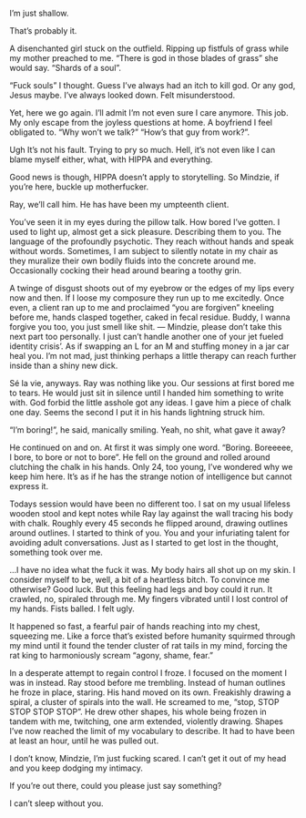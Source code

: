 I’m just shallow.

That’s probably it. 

A disenchanted girl stuck on the outfield. Ripping up fistfuls of grass while my mother preached to me. “There is god in those blades of grass” she would say. “Shards of a soul”. 

“Fuck souls” I thought. Guess I’ve always had an itch to kill god. Or any god, Jesus maybe. I’ve always looked down. Felt misunderstood. 

Yet, here we go again. I’ll admit I’m not even sure I care anymore. This job. My only escape from the joyless questions at home. A boyfriend I feel obligated to. “Why won’t we talk?” “How’s that guy from work?”. 

Ugh It’s not his fault. Trying to pry so much. Hell, it’s not even like I can blame myself either, what, with HIPPA and everything. 

Good news is though, HIPPA doesn’t apply to storytelling. So Mindzie, if you’re here, buckle up motherfucker. 

Ray, we’ll call him. He has have been my umpteenth client.

You’ve seen it in my eyes during the pillow talk. How bored I’ve gotten. I used to light up, almost get a sick pleasure. Describing them to you. The language of the profoundly psychotic. They reach without hands and speak without words. Sometimes, I am subject to silently notate in my chair as they muralize their own bodily fluids into the concrete around me. Occasionally cocking their head around bearing a toothy grin. 

A twinge of disgust shoots out of my eyebrow or the edges of my lips every now and then. If I loose my composure they run up to me excitedly. Once even, a client ran up to me and proclaimed “you are forgiven” kneeling before me, hands clasped together, caked in fecal residue. Buddy, I wanna forgive you too, you just smell like shit. 
—
Mindzie, please don’t take this next part too personally. I just can’t handle another one of your jet fueled identity crisis’. As if swapping an L for an M and stuffing money in a jar car heal you. I’m not mad, just thinking perhaps a little therapy can reach further inside than a shiny new dick. 

Sé la vie, anyways. Ray was nothing like you. Our sessions at first bored me to tears. He would just sit in silence until I handed him something to write with. God forbid the little asshole got any ideas. I gave him a piece of chalk one day. Seems the second I put it in his hands lightning struck him. 

“I’m boring!”, he said, manically smiling. 
Yeah, no shit, what gave it away? 

He continued on and on. At first it was simply one word. “Boring. Boreeeee, I bore, to bore or not to bore”. He fell on the ground and rolled around clutching the chalk in his hands. Only 24, too young, I’ve wondered why we keep him here. It’s as if he has the strange notion of intelligence but cannot express it. 

Todays session would have been no different too. I sat on my usual lifeless wooden stool and kept notes while Ray lay against the wall tracing his body with chalk. Roughly every 45 seconds he flipped around, drawing outlines around outlines. I started to think of you. You and your infuriating talent for avoiding adult conversations. Just as I started to get lost in the thought, something took over me. 

…I have no idea what the fuck it was. My body hairs all shot up on my skin. I consider myself to be, well, a bit of a heartless bitch. To convince me otherwise? Good luck. But this feeling had legs and boy could it run. It crawled, no, spiraled through me. My fingers vibrated until I lost control of my hands. Fists balled. I felt ugly. 

It happened so fast, a fearful pair of hands reaching into my chest, squeezing me. Like a force that’s existed before humanity squirmed through my mind until it found the tender cluster of rat tails in my mind, forcing the rat king to harmoniously scream “agony, shame, fear.”

In a desperate attempt to regain control I froze. I focused on the moment I was in instead. Ray stood before me trembling. Instead of human outlines he froze in place, staring. His hand moved on its own. Freakishly drawing a spiral, a cluster of spirals into the wall. He screamed to me, “stop, STOP STOP STOP STOP”. He drew other shapes, his whole being frozen in tandem with me, twitching, one arm extended, violently drawing. Shapes I’ve now reached the limit of my vocabulary to describe. It had to have been at least an hour, until he was pulled out. 

I don’t know, Mindzie, I’m just fucking scared. I can’t get it out of my head and you keep dodging my intimacy.

If you’re out there, could you please just say something? 

I can’t sleep without you. 